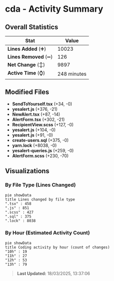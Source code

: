 # cda - Activity Summary 

## Overall Statistics

| Stat                   | Value                                                             |
| ---------------------- | ----------------------------------------------------------------- |
| **Lines Added** (➕)   | 10023                                          |
| **Lines Removed** (➖) | 126                                        |
| **Net Change** (↕)    | 9897                |
| **Active Time** (⌚)   | 248 minutes |


## Modified Files
- **SendToYourself.tsx** (+34, -0)
- **yesalert.js** (+376, -21)
- **NewAlert.tsx** (+87, -14)
- **AlertForm.tsx** (+302, -21)
- **RecipientView.scss** (+127, -0)
- **yesalert.js** (+104, -0)
- **yesalert.js** (+91, -0)
- **create-users.sql** (+375, -0)
- **yarn.lock** (+8038, -0)
- **yesalert-queries.js** (+259, -0)
- **AlertForm.scss** (+230, -70)

## Visualizations

### By File Type (Lines Changed)

```mermaid
pie showData
title Lines changed by file type
".tsx" : 458
".js" : 851
".scss" : 427
".sql" : 375
".lock" : 8038
```

### By Hour (Estimated Activity Count)

```mermaid
pie showData
title Coding activity by hour (count of changes)
"10h" : 19
"11h" : 27
"12h" : 53
"13h" : 79
```


> **Last Updated:** 18/03/2025, 13:37:06
